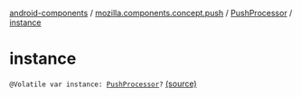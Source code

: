 [android-components](../../index.md) / [mozilla.components.concept.push](../index.md) / [PushProcessor](index.md) / [instance](./instance.md)

# instance

`@Volatile var instance: `[`PushProcessor`](index.md)`?` [(source)](https://github.com/mozilla-mobile/android-components/blob/master/components/concept/push/src/main/java/mozilla/components/concept/push/PushProcessor.kt#L52)